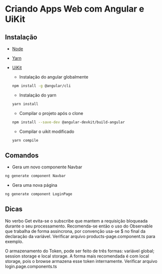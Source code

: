 # Criando Apps Web com Angular e UiKit
## Instalação
- [Node](https://nodejs.org/en/)
- [Yarn](https://classic.yarnpkg.com/pt-BR/)
- [UiKit](https://getuikit.com/)

  - Instalação do angular globalmente
  ```sh
  npm install -g @angular/cli
  ```
  - Instalação do yarn
  ```sh
  yarn install
  ```
  - Compilar o projeto após o clone
  ```sh
  npm install --save-dev @angular-devkit/build-angular
  ``` 
  - Compilar o uikit modificado
  ```sh
  yarn compile
  ```
  
## Comandos
 - Gera um novo componente Navbar
  ```sh
  ng generate component Navbar
  ``` 
   - Gera uma nova página
  ```sh
  ng generate component LoginPage
  ```
## Dicas
No verbo Get evita-se o subscribe que mantem a requisição bloqueada durante o seu processamento. Recomenda-se então o uso do Observable que trabalha de forma assincrona, por convenção usa-se $ no final da declaração da variável. Verificar arquivo products-page.component.ts para exemplo.

O armazenamento do Token, pode ser feito de três formas: variável global; session storage e local storage. A forma mais recomendada é com local storage, pois o browse armazena esse token internamente. Verificar arquivo login.page.components.ts
